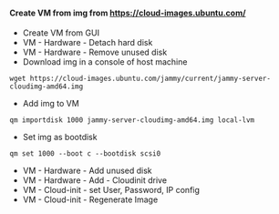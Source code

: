 #### Create VM from img from https://cloud-images.ubuntu.com/

* Create VM from GUI
* VM - Hardware - Detach hard disk
* VM - Hardware - Remove unused disk
* Download img in a console of host machine
```
wget https://cloud-images.ubuntu.com/jammy/current/jammy-server-cloudimg-amd64.img
```
* Add img to VM
```
qm importdisk 1000 jammy-server-cloudimg-amd64.img local-lvm
```
* Set img as bootdisk
```
qm set 1000 --boot c --bootdisk scsi0
```
* VM - Hardware - Add unused disk
* VM - Hardware - Add - Cloudinit drive
* VM - Cloud-init - set User, Password, IP config
* VM - Cloud-init - Regenerate Image
